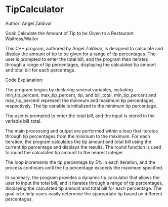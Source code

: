# TipCalculator
Author: Angel Zaldivar

Goal: Calculate the Amount of Tip to be Given to a Restaurant Waitress/Waitor

This C++ program, authored by Angel Zaldivar, is designed to calculate and display the amount of tip to be given for a range of tip percentages. The user is prompted to enter the total bill, and the program then iterates through a range of tip percentages, displaying the calculated tip amount and total bill for each percentage.

Code Explanation:

The program begins by declaring several variables, including min_tip_percent, max_tip_percent, tip, and bill_total. min_tip_percent and max_tip_percent represent the minimum and maximum tip percentages, respectively. The tip variable is initialized to the minimum tip percentage.

The user is prompted to enter the total bill, and the input is stored in the variable bill_total.

The main processing and output are performed within a loop that iterates through tip percentages from the minimum to the maximum. For each iteration, the program calculates the tip amount and total bill using the current tip percentage and displays the results. The round function is used to round the calculated tip amount to the nearest integer.

The loop increments the tip percentage by 5% in each iteration, and the process continues until the tip percentage exceeds the maximum specified.

In summary, the program provides a dynamic tip calculator that allows the user to input the total bill, and it iterates through a range of tip percentages, displaying the calculated tip amount and total bill for each percentage. The goal is to help users easily determine the appropriate tip based on different percentages.





